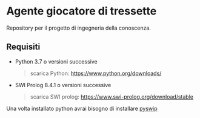 # Agente giocatore di tressette
Repository per il progetto di ingegneria della conoscenza.

## Requisiti
- Python 3.7 o versioni successive
	> scarica Python: <https://www.python.org/downloads/>
- SWI Prolog 8.4.1 o versioni successive
	> scarica SWI prolog: <https://www.swi-prolog.org/download/stable>
	
Una volta installato python avrai bisogno di installare [pyswip](https://github.com/yuce/pyswip)

